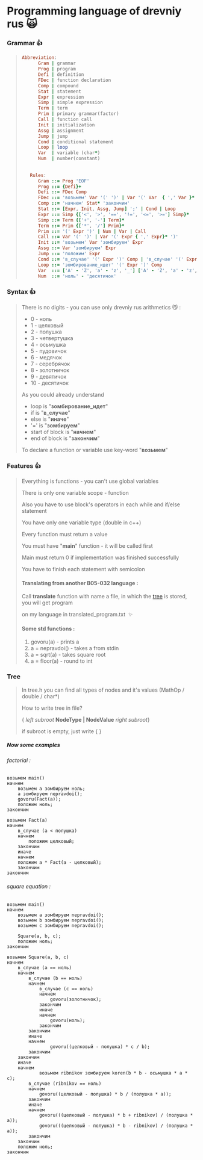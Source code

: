 # Programming language of drevniy rus  :scream_cat:

### Grammar :+1:

>``` ruby
>Abbreviation:
>       Gram | grammar
>       Prog | program
>       Defi | definition
>       FDec | function declaration
>       Comp | compound
>       Stat | statement
>       Expr | expression
>       Simp | simple expression
>       Term | term
>       Prim | primary grammar(factor)
>       Call | function call
>       Init | initialization
>       Assg | assignment
>       Jump | jump
>       Cond | conditional statement
>       Loop | loop
>       Var  | variable (char*)
>       Num  | number(constant)
>    
>    
>    Rules:
>       Gram ::= Prog 'EOF'
>       Prog ::= {Defi}+
>       Defi ::= FDec Comp
>       FDec ::= 'возьмем' Var '(' ')' | Var '(' Var  { ',' Var }* ')'
>       Comp ::= 'начнем' Stat* 'закончим'
>       Stat ::= [Expr, Init, Assg, Jump] ';' | Cond | Loop
>       Expr ::= Simp {['<', '>', '==', '!=', '<=', '>='] Simp}*
>       Simp ::= Term {['+', '-'] Term}*
>       Term ::= Prim {['*', '/'] Prim}*
>       Prim ::= '(' Expr ')' | Num | Var | Call
>       Call ::= Var '(' ')' | Var '(' Expr { ',' Expr}* ')'
>       Init ::= 'возьмем' Var 'зомбируем' Expr
>       Assg ::= Var 'зомбируем' Expr
>       Jump ::= 'положим' Expr
>       Cond ::= 'в_случае' '(' Expr ')' Comp | 'в_случае' '(' Expr ')' Comp 'иначе' Comp
>       Loop ::= 'зомбирование_идет' '(' Expr ')' Comp
>       Var  ::= ['A' - 'Z', 'a' - 'z', '_'] ['A' - 'Z', 'a' - 'z', '0' - '9', '_']*
>       Num  ::= 'ноль' - 'десятичок'
>    ```

### Syntax :+1:

> There is no digits - you can use only drevniy rus arithmetics :smirk_cat: :
>
> - 0 - ноль
> - 1 - целковый
> - 2 - полушка
> - 3 - четвертушка
> - 4 - осьмушка
> - 5 - пудовичок
> - 6 - медячок
> - 7 - серебрячок
> - 8 - золотничок
> - 9 - девятичок
> - 10 - десятичок
>
> As you could already understand
>
> - loop is "**зомбирование_идет**"
> - if is "**в_случае**"
> - else is "**иначе**"
> - '=' is "**зомбируем**"
> - start of block is "**начнем**"
> - end of block is "**закончим**"
>
> To declare a function or variable use key-word "**возьмем**"

### Features :+1:

>Everything is functions - you can't use global variables
>
>There is only one variable scope - function
>
>Also you have to use block's operators in each while and if/else statement
>
>You have only one variable type (double in c++)
>
>Every function must return a value
>
>You must have "**main**" function - it will be called first
>
>Main must return 0 if implementation was finished successfully
>
>You have to finish each statement with semicolon
>
>#### Translating from another B05-032 language :
>
>Call **translate** function with name a file, in which the [tree](https://github.com/vssense/DED-MY_LANGUAGE/blob/main/tree_in_written_form.txt) is stored, you will get program
>
>on my language in translated_program.txt  ​ :sparkles:
>
>#### Some std functions :
>
>1. govoru(a) - prints a
>2. a = nepravdoi() - takes a from stdin
>3. a = sqrt(a) - takes square root
>4. a = floor(a) - round to int





### Tree

>  In tree.h you can find all types of nodes and it's values (MathOp / double / char*) 
>
> How to write tree in file?
>
> { *left subroot* **NodeType | NodeValue** *right subroot*} 
>
> if subroot is empty, just write { }



##### Now some examples

###### factorial : 

```
возьмем main()
начнем
    возьмем a зомбируем ноль;
    a зомбируем nepravdoi();
    govoru(Fact(a));
    положим ноль;
закончим

возьмем Fact(a)
начнем
    в_случае (a < полушка) 
    начнем
        положим целковый;
    закончим
    иначе
    начнем
    положим a * Fact(a - целковый);
    закончим
закончим
```

###### square equation :

```
возьмем main()
начнем
    возьмем a зомбируем nepravdoi();
    возьмем b зомбируем nepravdoi();
    возьмем c зомбируем nepravdoi();

    Square(a, b, c);   
    положим ноль;
закончим

возьмем Square(a, b, c)
начнем
    в_случае (a == ноль)
    начнем
        в_случае (b == ноль)
        начнем
            в_случае (c == ноль)
            начнем
                govoru(золотничок);
            закончим
            иначе
            начнем
                govoru(ноль);
            закончим
        закончим
        иначе
        начнем
                govoru((целковый - полушка) * c / b);
        закончим
    закончим
    иначе
    начнем
            возьмем ribnikov зомбируем koren(b * b - осьмушка * a * c);
        в_случае (ribnikov == ноль)
        начнем
            govoru((целковый - полушка) * b / (полушка * a));
        закончим
        иначе
        начнем
            govoru(((целковый - полушка) * b + ribnikov) / (полушка * a));
            govoru(((целковый - полушка) * b - ribnikov) / (полушка * a));
        закончим
    закончим
    положим ноль;
закончим
```
